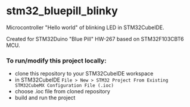 # stm32_bluepill_blinky

Microcontroller "Hello world" of blinking LED in STM32CubeIDE.

Created for STM32Duino "Blue Pill" HW-267 based on STM32F103CBT6 MCU. 


### To run/modify this project locally:

* clone this repository to your STM32CubeIDE workspace
* in STM32CubeIDE `File > New > STM32 Project From Existing STM32CubeMX Configuration File (.ioc)`
* choose .ioc file from cloned repository
* build and run the project